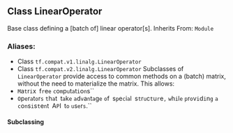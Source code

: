 ## Class LinearOperator
Base class defining a [batch of] linear operator[s].
Inherits From: `Module`
### Aliases:
- Class `tf.compat.v1.linalg.LinearOperator`
- Class `tf.compat.v2.linalg.LinearOperator`
Subclasses of `LinearOperator` provide access to common methods on a (batch) matrix, without the need to materialize the matrix. This allows:
- ``M``a``t``r``i``x`` ``f``r``e``e`` ``c``o``m``p``u``t``a``t``i``o``n``s``
- ``O``p``e``r``a``t``o``r``s`` ``t``h``a``t`` ``t``a``k``e`` ``a``d``v``a``n``t``a``g``e`` ``o``f`` ``s``p``e``c``i``a``l`` ``s``t``r``u``c``t``u``r``e``,`` ``w``h``i``l``e`` ``p``r``o``v``i``d``i``n``g`` ``a`` ``c``o``n``s``i``s``t``e``n``t`` ``A``P``I`` ``t``o`` ``u``s``e``r``s``.``
#### Subclassing
